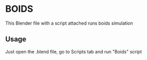 # BOIDS

This Blender file with a script attached runs boids simulation

## Usage

Just open the .blend file, go to Scripts tab and run "Boids" script
